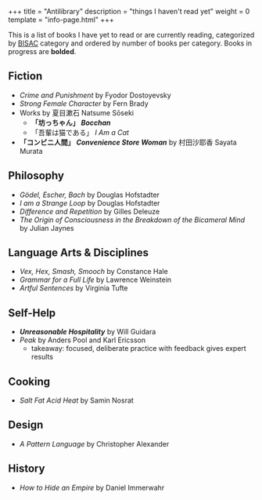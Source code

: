 +++
title = "Antilibrary"
description = "things I haven't read yet"
weight = 0
template = "info-page.html"
+++

This is a list of books I have yet to read or are currently reading, categorized by [BISAC](https://www.bisg.org/complete-bisac-subject-headings-list) category and ordered by number of books per category. Books in progress are **bolded**.

## Fiction
- *Crime and Punishment* by Fyodor Dostoyevsky
- *Strong Female Character* by Fern Brady
- Works by 夏目漱石 Natsume Sōseki
  - **「坊っちゃん」 *Bocchan***
  - 「吾輩は猫である」 *I Am a Cat*
-  **「コンビニ人間」 *Convenience Store Woman*** by 村田沙耶香 Sayata Murata

## Philosophy
- *Gödel, Escher, Bach* by Douglas Hofstadter
- *I am a Strange Loop* by Douglas Hofstadter
- *Difference and Repetition* by Gilles Deleuze
- *The Origin of Consciousness in the Breakdown of the Bicameral Mind* by Julian Jaynes

## Language Arts & Disciplines
- *Vex, Hex, Smash, Smooch* by Constance Hale
- *Grammar for a Full Life* by Lawrence Weinstein
- *Artful Sentences* by Virginia Tufte

## Self-Help
- ***Unreasonable Hospitality*** by Will Guidara
- *Peak* by Anders Pool and Karl Ericsson
	- takeaway: focused, deliberate practice with feedback gives expert results


## Cooking
- *Salt Fat Acid Heat* by Samin Nosrat 

## Design
- *A Pattern Language* by Christopher Alexander

## History
- *How to Hide an Empire* by Daniel Immerwahr